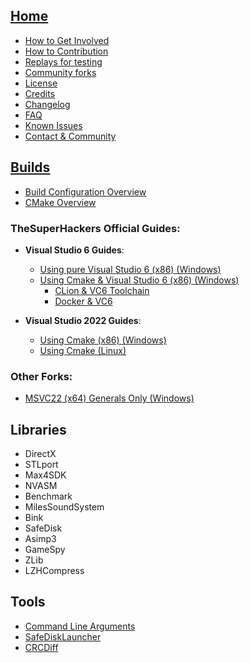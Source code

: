<!-- markdownlint-disable -->

## [Home](Home)

- [How to Get Involved](how_to_involved)
- [How to Contribution](contribution)
- [Replays for testing](replay_testing)
- [Community forks](forks)
- [License](license)
- [Credits](credits)
- [Changelog](changelog)
- [FAQ](faq)
- [Known Issues](known_issues)
- [Contact & Community](contact_community)

## [Builds](build_guides)
- [Build Configuration Overview](build_configuration)
- [CMake Overview](cmake_guide)

### **TheSuperHackers Official Guides**:
- **Visual Studio 6 Guides**:
  - [Using pure Visual Studio 6 (x86) (Windows)](build_with_ea_msvc6)
  - [Using Cmake & Visual Studio 6 (x86) (Windows)](build_with_msvc6)
    - [CLion & VC6 Toolchain](build_with_clion_vc6_toolchain)
    - [Docker & VC6](build_with_msvc6_on_docker)

- **Visual Studio 2022 Guides**:
  - [Using Cmake (x86) (Windows)](build_with_msvc22)
  - [Using Cmake (Linux)](build_with_msvc22_linux)

### **Other Forks**:
  - [MSVC22 (x64) Generals Only (Windows)](build_with_msvc22_x64_jmarshall2323)

## Libraries

- DirectX
- STLport
- Max4SDK
- NVASM
- Benchmark
- MilesSoundSystem
- Bink
- SafeDisk
- Asimp3
- GameSpy
- ZLib
- LZHCompress

## Tools

- [Command Line Arguments](Tools/switchers_arguments)
- [SafeDiskLauncher](Tools/safedisklauncher)
- [CRCDiff](Tools/crcdiff)
<!-- markdownlint-restore -->
